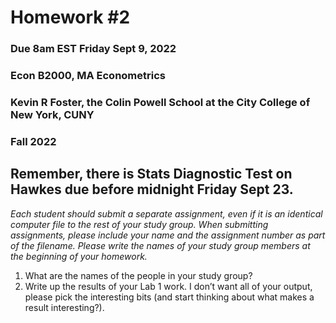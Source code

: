 Homework \#2
================

### Due 8am EST Friday Sept 9, 2022

### Econ B2000, MA Econometrics

### Kevin R Foster, the Colin Powell School at the City College of New York, CUNY

### Fall 2022

## Remember, there is Stats Diagnostic Test on Hawkes due before midnight Friday Sept 23.

*Each student should submit a separate assignment, even if it is an
identical computer file to the rest of your study group. When submitting
assignments, please include your name and the assignment number as part
of the filename. Please write the names of your study group members at
the beginning of your homework.*

1.  What are the names of the people in your study group?
2.  Write up the results of your Lab 1 work. I don’t want all of your
    output, please pick the interesting bits (and start thinking about
    what makes a result interesting?).
